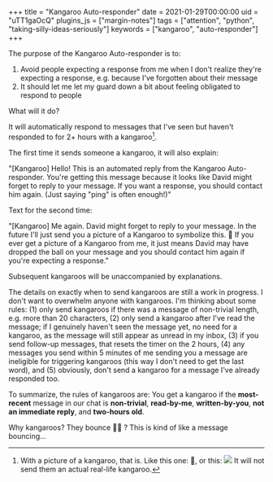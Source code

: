 +++
title = "Kangaroo Auto-responder"
date = 2021-01-29T00:00:00
uid = "uTT1gaOcQ"
plugins_js = ["margin-notes"]
tags = ["attention", "python", "taking-silly-ideas-seriously"]
keywords = ["kangaroo", "auto-responder"]
+++

The purpose of the Kangaroo Auto-responder is to:

1. Avoid people expecting a response from me when I don't realize they're expecting a response, e.g. because I've forgotten about their message
2. It should let me let my guard down a bit about feeling obligated to respond to people

What will it do?

It will automatically respond to messages that I've seen but haven't responded to for 2+ hours with a kangaroo[^1].

[^1]: With a picture of a kangaroo, that is. Like this one: 🦘, or this: ![](https://firebasestorage.googleapis.com/v0/b/firescript-577a2.appspot.com/o/imgs%2Fapp%2Fplayground%2FtBz98tV75N.png?alt=media&token=66762cac-d0b0-43ba-91a8-eaefa6ef7626) It will not send them an actual real-life kangaroo.

The first time it sends someone a kangaroo, it will also explain:

"[Kangaroo] Hello! This is an automated reply from the Kangaroo Auto-responder. You're getting this message because it looks like David might forget to reply to your message. If you want a response, you should contact him again. (Just saying "ping" is often enough!)"

Text for the second time:

"[Kangaroo] Me again. David might forget to reply to your message. In the future I'll just send you a picture of a Kangaroo to symbolize this. 🦘  If you ever get a picture of a Kangaroo from me, it just means David may have dropped the ball on your message and you should contact him again if you're expecting a response."

Subsequent kangaroos will be unaccompanied by explanations.

The details on exactly when to send kangaroos are still a work in progress. I don't want to overwhelm anyone with kangaroos. I'm thinking about some rules: (1) only send kangaroos if there was a message of non-trivial length, e.g. more than 20 characters, (2) only send a kangaroo after I've read the message; if I genuinely haven't seen the message yet, no need for a kangaroo, as the message will still appear as unread in my inbox, (3) if you send follow-up messages, that resets the timer on the 2 hours, (4) any messages you send within 5 minutes of me sending you a message are ineligible for triggering kangaroos (this way I don't need to get the last word), and (5) obviously, don't send a kangaroo for a message I've already responded too.

To summarize, the rules of kangaroos are: You get a kangaroo if the **most-recent** message in our chat is **non-trivial**, **read-by-me**, **written-by-you**, **not an immediate reply**, and **two-hours old**.

Why kangaroos? They bounce 🤷‍♂️ ? This is kind of like a message bouncing...
